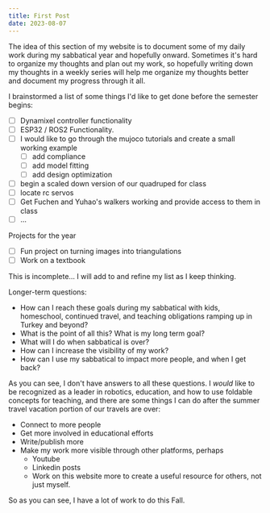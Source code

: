 ```yaml
---
title: First Post
date: 2023-08-07
---
```


The idea of this section of my website is to document some of my daily work during my sabbatical year and hopefully onward.   Sometimes it's hard to organize my thoughts and plan out my work, so hopefully writing down my thoughts in a weekly series will help me organize my thoughts better and document my progress through it all.  

I brainstormed a list of some things I'd like to get done before the semester begins:

* [ ] Dynamixel controller functionality
* [ ] ESP32 / ROS2 Functionality.
* [ ] I would like to go through the mujoco tutorials and create a small working example
    * [ ] add compliance
    * [ ] add model fitting
    * [ ] add design optimization
* [ ] begin a scaled down version of our quadruped for class
* [ ] locate rc servos
* [ ] Get Fuchen and Yuhao's walkers working and provide access to them in class
* [ ] ...

Projects for the year

* [ ] Fun project on turning images into triangulations
* [ ] Work on a textbook

This is incomplete... I will add to and refine my list as I keep thinking.

Longer-term questions:

* How can I reach these goals during my sabbatical with kids, homeschool, continued travel, and teaching obligations ramping up in Turkey and beyond?
* What is the point of all this?  What is my long term goal?
* What will I do when sabbatical is over?
* How can I increase the visibility of my work?  
* How can I use my sabbatical to impact more people, and when I get back?

As you can see, I don't have answers to all these questions.  I _would_ like to be recognized as a leader in robotics, education, and how to use foldable concepts for teaching, and there are some things I can  do after the summer travel vacation portion of our travels are over:

* Connect to more people
* Get more involved in educational efforts
* Write/publish more
* Make my work more visible through other platforms, perhaps
    * Youtube
    * Linkedin posts
    * Work on this website more to create a useful resource for others, not just myself.

So as you can see, I have a lot of work to do this Fall.
